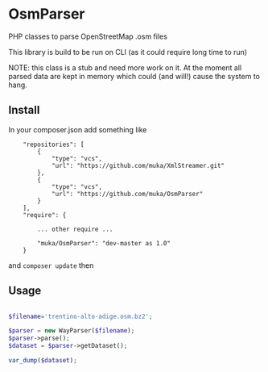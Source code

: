 OsmParser
=========

PHP classes to parse OpenStreetMap .osm files

This library is build to be run on CLI (as it could require long time to run)


NOTE: this class is a stub and need more work on it. At the moment all parsed data are kept in memory which could (and will!) cause the system to hang.

Install
------
In your composer.json add something like
```
    "repositories": [
        {
            "type": "vcs",
            "url": "https://github.com/muka/XmlStreamer.git"
        },
        {
            "type": "vcs",
            "url": "https://github.com/muka/OsmParser"
        }
    ],
    "require": {

        ... other require ...

        "muka/OsmParser": "dev-master as 1.0"
    }

```
and `composer update` then

Usage
------

```php

$filename='trentino-alto-adige.osm.bz2';

$parser = new WayParser($filename);
$parser->parse();
$dataset = $parser->getDataset();

var_dump($dataset);

```
